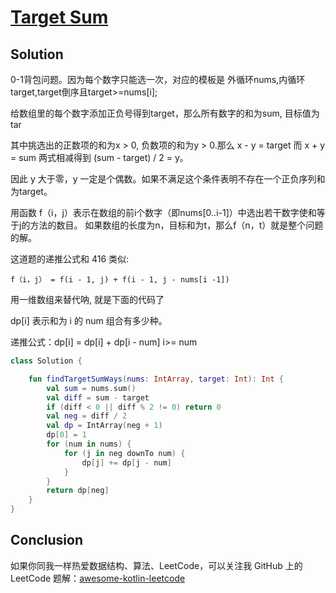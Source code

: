 # [Target Sum][title]

## Solution
0-1背包问题。因为每个数字只能选一次，对应的模板是  外循环nums,内循环target,target倒序且target>=nums[i];

给数组里的每个数字添加正负号得到target，那么所有数字的和为sum, 目标值为tar

其中挑选出的正数项的和为x > 0, 负数项的和为y > 0.那么 x - y = target
而 x + y = sum 两式相减得到 (sum - target) / 2 = y。

因此 y 大于零，y 一定是个偶数。如果不满足这个条件表明不存在一个正负序列和为target。

用函数 f（i，j）表示在数组的前i个数字（即nums[0..i-1]）中选出若干数字使和等于j的方法的数目。
如果数组的长度为n，目标和为t，那么f（n，t）就是整个问题的解。

这道题的递推公式和 416 类似:
```
f（i，j） = f(i - 1, j) + f(i - 1, j - nums[i -1])   
```

用一维数组来替代呐, 就是下面的代码了

dp[i] 表示和为 i 的 num 组合有多少种。

递推公式：dp[i] = dp[i] + dp[i - num]   i>= num

```kotlin
class Solution {

    fun findTargetSumWays(nums: IntArray, target: Int): Int {
        val sum = nums.sum()
        val diff = sum - target
        if (diff < 0 || diff % 2 != 0) return 0
        val neg = diff / 2
        val dp = IntArray(neg + 1)
        dp[0] = 1
        for (num in nums) {
            for (j in neg downTo num) {
                dp[j] += dp[j - num]
            }
        }
        return dp[neg]
    }
}
```

## Conclusion

如果你同我一样热爱数据结构、算法、LeetCode，可以关注我 GitHub 上的 LeetCode 题解：[awesome-kotlin-leetcode][akl]



[title]: https://leetcode-cn.com/problems/lru-cache/
[akl]: https://github.com/NightXlt/awesome-kotlin-leetcode
